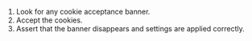 1. Look for any cookie acceptance banner.
2. Accept the cookies.
3. Assert that the banner disappears and settings are applied correctly.